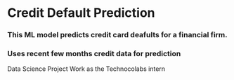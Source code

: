 # Credit Default Prediction
### This ML model predicts credit card deafults for a financial firm.
### Uses recent few months credit data for prediction
Data Science Project Work as the Technocolabs intern
